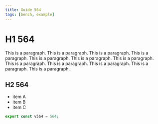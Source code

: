 ```yaml
---
title: Guide 564
tags: [bench, example]
---
```


# H1 564

This is a paragraph. This is a paragraph. This is a paragraph. This is a paragraph. This is a paragraph. This is a paragraph. This is a paragraph. This is a paragraph. This is a paragraph. This is a paragraph. This is a paragraph. This is a paragraph. 

## H2 564

- item A
- item B
- item C

```ts
export const v564 = 564;
```